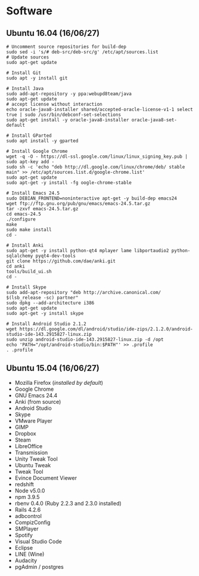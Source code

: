 # Software

## Ubuntu 16.04 (16/06/27)

```
# Uncomment source repositories for build-dep
sudo sed -i 's/# deb-src/deb-src/g' /etc/apt/sources.list
# Update sources
sudo apt-get update
```

```
# Install Git
sudo apt -y install git
```

```
# Install Java
sudo add-apt-repository -y ppa:webupd8team/java
sudo apt-get update
# accept license without interaction
echo oracle-java8-installer shared/accepted-oracle-license-v1-1 select true | sudo /usr/bin/debconf-set-selections
sudo apt-get install -y oracle-java8-installer oracle-java8-set-default
```

```
# Install GParted
sudo apt install -y gparted
```

```
# Install Google Chrome
wget -q -O - https://dl-ssl.google.com/linux/linux_signing_key.pub | sudo apt-key add -
sudo sh -c 'echo "deb http://dl.google.com/linux/chrome/deb/ stable main" >> /etc/apt/sources.list.d/google-chrome.list'
sudo apt-get update
sudo apt-get -y install -fg oogle-chrome-stable
```
```
# Install Emacs 24.5
sudo DEBIAN_FRONTEND=noninteractive apt-get -y build-dep emacs24
wget ftp://ftp.gnu.org/pub/gnu/emacs/emacs-24.5.tar.gz
tar -zxvf emacs-24.5.tar.gz
cd emacs-24.5
./configure
make
sudo make install
cd -
```

```
# Install Anki
sudo apt-get -y install python-qt4 mplayer lame libportaudio2 python-sqlalchemy pyqt4-dev-tools
git clone https://github.com/dae/anki.git
cd anki
tools/build_ui.sh
cd -
```

```
# Install Skype
sudo add-apt-repository "deb http://archive.canonical.com/ $(lsb_release -sc) partner"
sudo dpkg --add-architecture i386
sudo apt-get update
sudo apt-get -y install skype
```

```
# Install Android Studio 2.1.2
wget https://dl.google.com/dl/android/studio/ide-zips/2.1.2.0/android-studio-ide-143.2915827-linux.zip
sudo unzip android-studio-ide-143.2915827-linux.zip -d /opt
echo 'PATH="/opt/android-studio/bin:$PATH"' >> .profile
. .profile
```

## Ubuntu 15.04 (16/06/27)

* Mozilla Firefox (*installed by default*)
* Google Chrome
* GNU Emacs 24.4
* Anki (from source)
* Android Studio
* Skype
* VMware Player
* GIMP
* Dropbox
* Steam
* LibreOffice
* Transmission
* Unity Tweak Tool
* Ubuntu Tweak
* Tweak Tool
* Evince Document Viewer
* redshift
* Node v5.0.0
* npm 3.9.5
* rbenv 0.4.0 (Ruby 2.2.3 and 2.3.0 installed)
* Rails 4.2.6
* adbcontrol
* CompizConfig
* SMPlayer
* Spotify
* Visual Studio Code
* Eclipse
* LINE (Wine)
* Audacity
* pgAdmin / postgres
